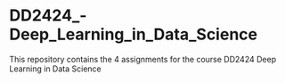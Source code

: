 # DD2424_-Deep_Learning_in_Data_Science

This repository contains the 4 assignments for the course DD2424 Deep Learning in Data Science
